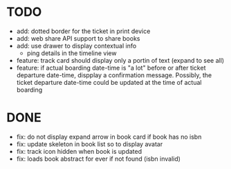 # TODO
- add: dotted border for the ticket in print device
- add: web share API support to share books
- add: use drawer to display contextual info
  - ping details in the timeline view
- feature: track card should display only a portin of text (expand to see all)
- feature: if actual boarding date-time is "a lot" before or after ticket departure date-time, dispplay a confirmation message. Possibly, the ticket departure date-time could be updated at the time of actual boarding

# DONE
- fix: do not display expand arrow in book card if book has no isbn
- fix: update skeleton in book list so to display avatar
- fix: track icon hidden when book is updated
- fix: loads book abstract for ever if not found (isbn invalid)